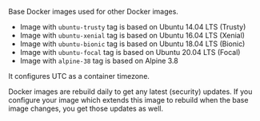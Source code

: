Base Docker images used for other Docker images.

* Image with `ubuntu-trusty` tag is based on Ubuntu 14.04 LTS (Trusty)
* Image with `ubuntu-xenial` tag is based on Ubuntu 16.04 LTS (Xenial)
* Image with `ubuntu-bionic` tag is based on Ubuntu 18.04 LTS (Bionic)
* Image with `ubuntu-focal` tag is based on Ubuntu 20.04 LTS (Focal)
* Image with `alpine-38` tag is based on Alpine 3.8

It configures UTC as a container timezone.

Docker images are rebuild daily to get any latest (security) updates.
If you configure your image which extends this image to rebuild when
the base image changes, you get those updates as well.
